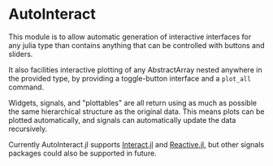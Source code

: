 # AutoInteract

This module is to allow automatic generation of interactive interfaces
for any julia type than contains anything that can be controlled with buttons
and sliders.

It also facilities interactive plotting of any AbstractArray nested anywhere in
the provided type, by providing a toggle-button interface and a `plot_all`
command.

Widgets, signals, and "plottables" are all return using as much as possible the
same hierarchical structure as the original data. This means plots can be
plotted automatically, and signals can automatically update the data
recursively.

Currently AutoInteract.jl supports [Interact.jl](https://github.com/JuliaGizmos/Interact.jl)
and [Reactive.jl](https://github.com/JuliaGizmos/Reactive.jl), but other signals
packages could also be supported in future.
